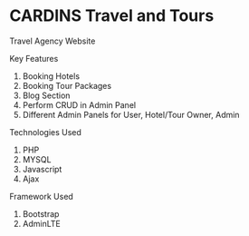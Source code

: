 # CARDINS Travel and Tours
Travel Agency Website

Key Features
1. Booking Hotels
2. Booking Tour Packages
3. Blog Section
4. Perform CRUD in Admin Panel 
5. Different Admin Panels for User, Hotel/Tour Owner, Admin

Technologies Used
1. PHP
2. MYSQL
3. Javascript
4. Ajax

Framework Used
1. Bootstrap 
2. AdminLTE
